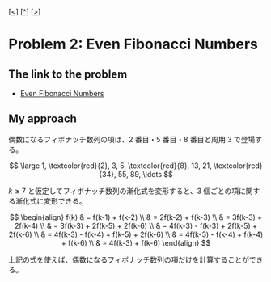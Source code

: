 \[[<](./p0001.md)] \[[^](../README_ja.md)] \[[>](./p0003.md)]

# Problem 2: Even Fibonacci Numbers

## The link to the problem

- [Even Fibonacci Numbers](https://projecteuler.net/problem=2)

## My approach

偶数になるフィボナッチ数列の項は、2 番目・5 番目・8 番目と周期 3 で登場する。

$$
\large 1, \textcolor{red}{2}, 3, 5, \textcolor{red}{8}, 13, 21, \textcolor{red}{34}, 55, 89, \ldots
$$

$k \ge 7$ と仮定してフィボナッチ数列の漸化式を変形すると、3 個ごとの項に関する漸化式に変形できる。

$$
\begin{align}
f(k) & = f(k-1) + f(k-2) \\
     & = 2f(k-2) + f(k-3) \\
     & = 3f(k-3) + 2f(k-4) \\
     & = 3f(k-3) + 2f(k-5) + 2f(k-6) \\
     & = 4f(k-3) - f(k-3) + 2f(k-5) + 2f(k-6) \\
     & = 4f(k-3) - f(k-4) + f(k-5) + 2f(k-6) \\
     & = 4f(k-3) - f(k-4) + f(k-4) + f(k-6) \\
     & = 4f(k-3) + f(k-6)
\end{align}
$$

上記の式を使えば、偶数になるフィボナッチ数列の項だけを計算することができる。

